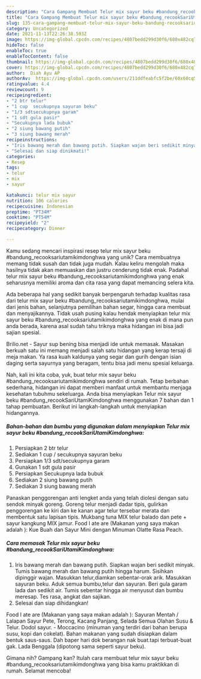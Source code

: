 ```yaml
---
description: "Cara Gampang Membuat Telur mix sayur beku #bandung_recookSariUtamiKimdonghwa Anti Gagal"
title: "Cara Gampang Membuat Telur mix sayur beku #bandung_recookSariUtamiKimdonghwa Anti Gagal"
slug: 135-cara-gampang-membuat-telur-mix-sayur-beku-bandung-recooksariutamikimdonghwa-anti-gagal
category: Uncategorized
date: 2021-11-13T22:26:38.593Z
image: https://img-global.cpcdn.com/recipes/4807bedd299d30f6/680x482cq70/telur-mix-sayur-beku-bandung_recooksariutamikimdonghwa-foto-resep-utama.jpg
hideToc: false
enableToc: true
enableTocContent: false
thumbnail: https://img-global.cpcdn.com/recipes/4807bedd299d30f6/680x482cq70/telur-mix-sayur-beku-bandung_recooksariutamikimdonghwa-foto-resep-utama.jpg
cover: https://img-global.cpcdn.com/recipes/4807bedd299d30f6/680x482cq70/telur-mix-sayur-beku-bandung_recooksariutamikimdonghwa-foto-resep-utama.jpg
author:  Diah Ayu AP
authorAv:  https://img-global.cpcdn.com/users/211ddfeabfc5f2be/60x60cq50/avatar.jpg
ratingvalue: 4.4
reviewcount: 9
recipeingredient:
- "2 btr telur"
- "1 cup  secukupnya sayuran beku"
- "1/3 sdtsecukupnya garam"
- "1 sdt gula pasir"
- "Secukupnya lada bubuk"
- "2 siung bawang putih"
- "3 siung bawang merah"
recipeinstructions:
- "Iris bawang merah dan bawang putih. Siapkan wajan beri sedikit minyak. Tumis bawang merah dan bawang putih hingga harum. Sisihkan dipinggir wajan. Masukkan telur,diamkan sebentar-orak arik. Masukkan sayuran beku. Aduk semua bumbu,telur dan sayuran. Beri gula garam lada dan sedikit air. Tumis sebentar hingga air menyusut dan bumbu meresap. Tes rasa, angkat dan sajikan."
- "Selesai dan siap dinikmati!"
categories:
- Resep
tags:
- telur
- mix
- sayur

katakunci: telur mix sayur 
nutrition: 106 calories
recipecuisine: Indonesian
preptime: "PT34M"
cooktime: "PT54M"
recipeyield: "2"
recipecategory: Dinner

---
```



Kamu sedang mencari inspirasi resep telur mix sayur beku #bandung_recooksariutamikimdonghwa yang unik? Cara membuatnya memang tidak susah dan tidak juga mudah. Kalau keliru mengolah maka hasilnya tidak akan memuaskan dan justru cenderung tidak enak. Padahal telur mix sayur beku #bandung_recooksariutamikimdonghwa yang enak seharusnya memiliki aroma dan cita rasa yang dapat memancing selera kita.


Ada beberapa hal yang sedikit banyak berpengaruh terhadap kualitas rasa dari telur mix sayur beku #bandung_recooksariutamikimdonghwa, mulai dari jenis bahan, selanjutnya pemilihan bahan segar, hingga cara membuat dan menyajikannya. Tidak usah pusing kalau hendak menyiapkan telur mix sayur beku #bandung_recooksariutamikimdonghwa yang enak di mana pun anda berada, karena asal sudah tahu triknya maka hidangan ini bisa jadi sajian spesial.

Brilio.net - Sayur sup bening bisa menjadi ide untuk memasak. Masakan berkuah satu ini memang menjadi salah satu hidangan yang kerap tersaji di meja makan. Ya rasa kuah kaldunya yang segar dan gurih dengan isian daging serta sayurnya yang beragam, tentu bisa jadi menu spesial keluarga.


Nah, kali ini kita coba, yuk, buat telur mix sayur beku #bandung_recooksariutamikimdonghwa sendiri di rumah. Tetap berbahan sederhana, hidangan ini dapat memberi manfaat untuk membantu menjaga kesehatan tubuhmu sekeluarga. Anda bisa menyiapkan Telur mix sayur beku #bandung_recookSariUtamiKimdonghwa menggunakan 7 bahan dan 1 tahap pembuatan. Berikut ini langkah-langkah untuk menyiapkan hidangannya.

<!--inarticleads1-->

##### Bahan-bahan dan bumbu yang digunakan dalam menyiapkan Telur mix sayur beku #bandung_recookSariUtamiKimdonghwa:

1. Persiapkan 2 btr telur
1. Sediakan 1 cup / secukupnya sayuran beku
1. Persiapkan 1/3 sdt/secukupnya garam
1. Gunakan 1 sdt gula pasir
1. Persiapkan Secukupnya lada bubuk
1. Sediakan 2 siung bawang putih
1. Sediakan 3 siung bawang merah


Panaskan penggorengan anti lengket anda yang telah diolesi dengan satu sendok minyak goreng. Goreng telur menjadi dadar tipis, gulirkan penggorengan ke kiri dan ke kanan agar telur tersebar merata dan membentuk satu lapisan tipis. Mukbang tuna MIX telur balado dan pete + sayur kangkung MIX jamur. Food I ate are (Makanan yang saya makan adalah ): Kue Buah dan Sayur Mini dengan Minuman Olatte Rasa Peach. 

<!--inarticleads2-->

##### Cara memasak Telur mix sayur beku #bandung_recookSariUtamiKimdonghwa:

1. Iris bawang merah dan bawang putih. Siapkan wajan beri sedikit minyak. Tumis bawang merah dan bawang putih hingga harum. Sisihkan dipinggir wajan. Masukkan telur,diamkan sebentar-orak arik. Masukkan sayuran beku. Aduk semua bumbu,telur dan sayuran. Beri gula garam lada dan sedikit air. Tumis sebentar hingga air menyusut dan bumbu meresap. Tes rasa, angkat dan sajikan.
1. Selesai dan siap dihidangkan!

Food I ate are (Makanan yang saya makan adalah ): Sayuran Mentah / Lalapan Sayur Pete, Terong, Kacang Panjang, Selada Semua Olahan Susu &amp; Telur. Dodol sayur. - Moccacino (minuman yang terdiri dari bahan berupa susu, kopi dan cokelat). Bahan makanan yang sudah disiapkan dalam bentuk saus-saus. Dah baper hari dok berangan nak buat.tapi terbuat-buat gak. Lada Benggala (dipotong sama seperti sayur beku). 

Gimana nih? Gampang kan? Itulah cara membuat telur mix sayur beku #bandung_recooksariutamikimdonghwa yang bisa kamu praktikkan di rumah. Selamat mencoba!
